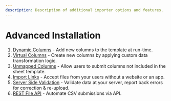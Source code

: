 ```yaml
---
description: Description of additional importer options and features.
---
```


# Advanced Installation

1. [Dynamic Columns](dynamic-columns.md) - Add new columns to the template at run-time.
2. [Virtual Columns](virtual-columns.md) - Create new columns by applying custom data transformation logic.
3. [Unmapped Columns](unmapped-columns.md) - Allow users to submit columns not included in the sheet template.
4. [Import Links](import-links.md) - Accept files from your users without a website or an app.
5. [Server Side Validation](server-side-validation.md) - Validate data at your server, report back errors for correction & re-upload.
6. [REST File API](import-links.md) - Automate CSV submissions via API.
